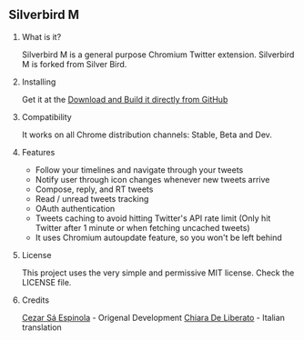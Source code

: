 ## Silverbird M ##

1. What is it?

    Silverbird M is a general purpose Chromium Twitter extension.
    Silverbird M is forked from Silver Bird.

2. Installing

    Get it at the [Download and Build it directly from GitHub](https://github.com/studioddtonline/silver_bird)

3. Compatibility

    It works on all Chrome distribution channels: Stable, Beta and Dev.

4. Features

    * Follow your timelines and navigate through your tweets
    * Notify user through icon changes whenever new tweets arrive
    * Compose, reply, and RT tweets
    * Read / unread tweets tracking
    * OAuth authentication
    * Tweets caching to avoid hitting Twitter's API rate limit (Only hit Twitter after 1 minute or when fetching uncached tweets)
    * It uses Chromium autoupdate feature, so you won't be left behind

5. License

    This project uses the very simple and permissive MIT license. Check the LICENSE file.

6. Credits

    [Cezar Sá Espinola](http://cezarsa.github.com/) - Origenal Development
    [Chiara De Liberato](http://www.chiaradeliberato.it/) - Italian translation
